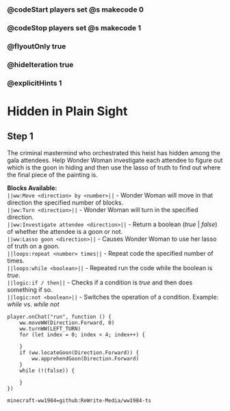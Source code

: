 ### @codeStart players set @s makecode 0
### @codeStop players set @s makecode 1

### @flyoutOnly true
### @hideIteration true
### @explicitHints 1

# Hidden in Plain Sight

## Step 1
The criminal mastermind who orchestrated this heist has hidden among the gala attendees. Help Wonder Woman investigate each attendee to figure out which is the goon in hiding and then use the lasso of truth to find out where the final piece of the painting is.

**Blocks Available:**  
``||ww:Move <direction> by <number>||`` - Wonder Woman will move in that direction the specified number of blocks.  
``||ww:Turn <direction>||`` - Wonder Woman will turn in the specified direction.  
``||ww:Investigate attendee <direction>||`` - Return a boolean (*true* | *false*) of whether the attendee is a goon or not.  
``||ww:Lasso goon <direction>||`` - Causes Wonder Woman to use her lasso of truth on a goon.  
``||loops:repeat <number> times||`` - Repeat code the specified number of times.  
``||loops:while <boolean>||`` - Repeated run the code while the boolean is *true*.  
``||logic:if / then||`` - Checks if a condition is *true* and then does something if so.  
``||logic:not <boolean>||`` - Switches the operation of a condition. Example: *while <true>* vs. *while not <true>*  

```ghost
player.onChat("run", function () {
    ww.moveWW(Direction.Forward, 0)
    ww.turnWW(LEFT_TURN)
    for (let index = 0; index < 4; index++) {
        
    }
    if (ww.locateGoon(Direction.Forward)) {
        ww.apprehendGoon(Direction.Forward)
    }
    while (!(false)) {
        
    }	
})
```
```package
minecraft-ww1984=github:ReWrite-Media/ww1984-ts
```
